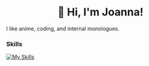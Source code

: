 <h1 align="center"> 👋 Hi, I'm Joanna! </h1>

I like anime, coding, and internal monologues.

### Skills

[![My Skills](https://skillicons.dev/icons?i=java,py,c,js,css,html,empty,react,regex,linux,netlify,sklearn,tensorflow,pytorch)](https://skillicons.dev)
